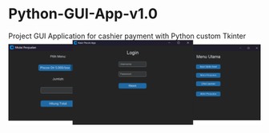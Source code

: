 # Python-GUI-App-v1.0
Project GUI Application for cashier payment with Python custom Tkinter
![Menu Login](image.png)

